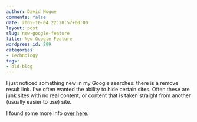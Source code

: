 ```yaml
---
author: David Hogue
comments: false
date: 2005-10-04 22:20:57+00:00
layout: post
slug: new-google-feature
title: New Google Feature
wordpress_id: 289
categories:
- Technology
tags:
- old-blog
---
```


I just noticed something new in my Google searches: there is a remove result link.  I've often wanted the ability to hide certain sites.  Often these are junk sites with no real content, or content that is taken straight from another (usually easier to use) site.

I found some more info [over here](http://www.mattcutts.com/blog/remove-result/).
